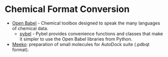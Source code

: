 # Chemical Format Conversion

- [Open Babel](http://openbabel.org/wiki/Main_Page) - Chemical toolbox designed to speak the many languages of chemical data.
  - [pybel](https://openbabel.org/docs/dev/UseTheLibrary/Python_Pybel.html) - Pybel provides convenience functions and classes that make it simpler to use the Open Babel libraries from Python.
- [Meeko](https://github.com/forlilab/Meeko): preparation of small molecules for AutoDock suite (.pdbqt format).

